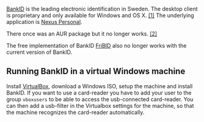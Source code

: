 [BankID](https://www.bankid.com/en/om-bankid/detta-ar-bankid) is the leading electronic identification in Sweden. The desktop client is proprietary and only available for Windows and OS X. [[1]](https://install.bankid.com/) The underlying application is [Nexus Personal](https://www.nexusgroup.com/software/nexus-personal-desktop/).

There once was an AUR package but it no longer works. [[2]](https://github.com/felixonmars/aur3-mirror/blob/master/nexuspersonal/PKGBUILD)

The free implementation of BankID [FriBID](https://fribid.se/index.en.html) also no longer works with the current version of BankID.

## Running BankID in a virtual Windows machine

Install [VirtualBox](/index.php/VirtualBox "VirtualBox"), download a Windows ISO, setup the machine and install BankID. If you want to use a card-reader you have to add your user to the group `vboxusers` to be able to access the usb-connected card-reader. You can then add a usb-filter in the Virtualbox settings for the machine, so that the machine recognizes the card-reader automatically.